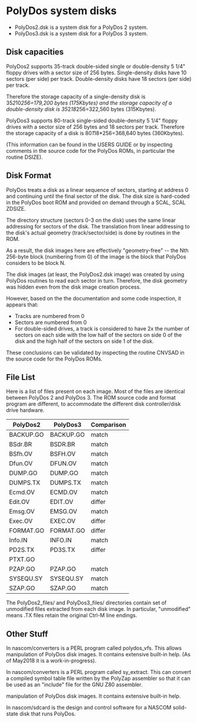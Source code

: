 # PolyDos system disks

* PolyDos2.dsk is a system disk for a PolyDos 2 system.
* PolyDos3.dsk is a system disk for a PolyDos 3 system.

## Disk capacities

PolyDos2 supports 35-track double-sided single or double-density 5 1/4" floppy
drives with a sector size of 256 bytes. Single-density disks have 10 sectors
(per side) per track. Double-density disks have 18 sectors (per side) per track.

Therefore the storage capacity of a single-density disk is 35*2*10*256=179,200
bytes (175Kbytes) and the storage capacity of a double-density disk is
35*2*18*256=322,560 bytes (315Kbytes).

PolyDos3 supports 80-track single-sided double-density 5 1/4" floppy drives with
a sector size of 256 bytes and 18 sectors per track. Therefore the storage
capacity of a disk is 80*1*18*256=368,640 bytes (360Kbytes).

(This information can be found in the USERS GUIDE or by inspecting comments in
the source code for the PolyDos ROMs, in particular the routine DSIZE).

## Disk Format

PolyDos treats a disk as a linear sequence of sectors, starting at address 0 and
continuing until the final sector of the disk. The disk size is hard-coded in
the PolyDos boot ROM and provided on demand through a SCAL, SCAL ZDSIZE.

The directory structure (sectors 0-3 on the disk) uses the same linear
addressing for sectors of the disk. The translation from linear addressing to
the disk's actual geometry (track/sector/side) is done by routines in the ROM.

As a result, the disk images here are effectively "geometry-free" -- the Nth
256-byte block (numbering from 0) of the image is the block that PolyDos
considers to be block N.

The disk images (at least, the PolyDos2.dsk image) was created by using PolyDos
routines to read each sector in turn. Therefore, the disk geometry was hidden
even from the disk image creation process.

However, based on the the documentation and some code inspection, it appears that:

* Tracks are numbered from 0
* Sectors are numbered from 0
* For double-sided drives, a track is considered to have 2x the number of sectors on each side with the low half of the sectors on side 0 of the disk and the high half of the sectors on side 1 of the disk.

These conclusions can be validated by inspecting the routine CNVSAD in the
source code for the PolyDos ROMs.

## File List

Here is a list of files present on each image. Most of the files are identical
between PolyDos 2 and PolyDos 3. The ROM source code and format program are
different, to accommodate the different disk controller/disk drive hardware.

 PolyDos2       |   PolyDos3     | Comparison
----------------|----------------|-----------
BACKUP.GO       |   BACKUP.GO    |    match
BSdr.BR         |   BSDR.BR      |    match
BSfh.OV         |   BSFH.OV      |    match
Dfun.OV         |   DFUN.OV      |    match
DUMP.GO         |   DUMP.GO      |    match
DUMPS.TX        |   DUMPS.TX     |    match
Ecmd.OV         |   ECMD.OV      |    match
Edit.OV         |   EDIT.OV      |    differ
Emsg.OV         |   EMSG.OV      |    match
Exec.OV         |   EXEC.OV      |    differ
FORMAT.GO       |   FORMAT.GO    |    differ
Info.IN         |   INFO.IN      |    match
PD2S.TX         |   PD3S.TX      |    differ
PTXT.GO         |                |
PZAP.GO         |   PZAP.GO      |    match
SYSEQU.SY       |   SYSEQU.SY    |    match
SZAP.GO         |   SZAP.GO      |    match

The PolyDos2_files/ and PolyDos3_files/ directories contain set of unmodified
files extracted from each disk image. In particular, "unmodified" means .TX
files retain the original Ctrl-M line endings.


## Other Stuff

In nascom/converters is a PERL program called polydos_vfs. This allows
manipulation of PolyDos disk images. It contains extensive built-in help. (As of
May2018 it is a work-in-progress).

In nascom/converters is a PERL program called sy_extract. This can convert a
compiled symbol table file written by the PolyZap assembler so that it can be
used as an "include" file for the GNU Z80 assembler.

manipulation of PolyDos disk images. It contains extensive built-in help.

In nascom/sdcard is the design and control software for a NASCOM solid-state
disk that runs PolyDos.
